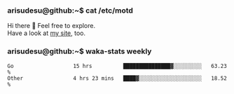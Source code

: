 ### arisudesu@github:~$ cat /etc/motd

Hi there 👋  Feel free to explore.  
Have a look at [my site](https://arisu.dev), too.

### arisudesu@github:~$ waka-stats weekly
<!--START_SECTION:waka-->

```text
Go                   15 hrs          ███████████████▓░░░░░░░░░   63.23 %
Other                4 hrs 23 mins   ████▓░░░░░░░░░░░░░░░░░░░░   18.52 %
```

<!--END_SECTION:waka-->
